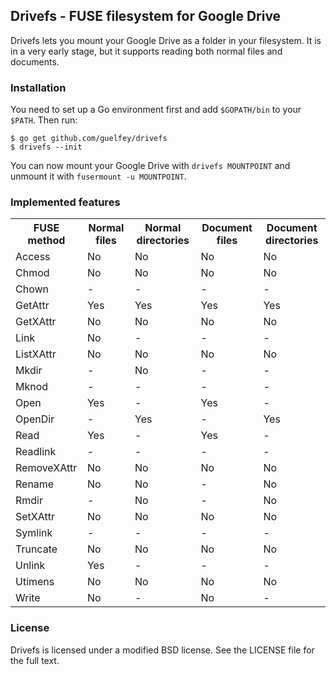 Drivefs - FUSE filesystem for Google Drive
------------------------------------------

Drivefs lets you mount your Google Drive as a folder in your filesystem. It is
in a very early stage, but it supports reading both normal files and documents.

### Installation

You need to set up a Go environment first and add `$GOPATH/bin` to your `$PATH`.
Then run:

```
$ go get github.com/guelfey/drivefs
$ drivefs --init
```

You can now mount your Google Drive with `drivefs MOUNTPOINT` and unmount it
with `fusermount -u MOUNTPOINT`.

### Implemented features

<table>
	<tr>
		<th>FUSE method</th>
		<th>Normal files</th>
		<th>Normal directories</th>
		<th>Document files</th>
		<th>Document directories</th>
	</tr>
	<tr>
		<td>Access</td>
		<td>No</td>
		<td>No</td>
		<td>No</td>
		<td>No</td>
	</tr>
	<tr>
		<td>Chmod</td>
		<td>No</td>
		<td>No</td>
		<td>No</td>
		<td>No</td>
	</tr>
	<tr>
		<td>Chown</td>
		<td>-</td>
		<td>-</td>
		<td>-</td>
		<td>-</td>
	</tr>
	<tr>
		<td>GetAttr</td>
		<td>Yes</td>
		<td>Yes</td>
		<td>Yes</td>
		<td>Yes</td>
	</tr>
	<tr>
		<td>GetXAttr</td>
		<td>No</td>
		<td>No</td>
		<td>No</td>
		<td>No</td>
	</tr>
	<tr>
		<td>Link</td>
		<td>No</td>
		<td>-</td>
		<td>-</td>
		<td>-</td>
	</tr>
	<tr>
		<td>ListXAttr</td>
		<td>No</td>
		<td>No</td>
		<td>No</td>
		<td>No</td>
	</tr>
	<tr>
		<td>Mkdir</td>
		<td>-</td>
		<td>No</td>
		<td>-</td>
		<td>-</td>
	</tr>
	<tr>
		<td>Mknod</td>
		<td>-</td>
		<td>-</td>
		<td>-</td>
		<td>-</td>
	</tr>
	<tr>
		<td>Open</td>
		<td>Yes</td>
		<td>-</td>
		<td>Yes</td>
		<td>-</td>
	</tr>
	<tr>
		<td>OpenDir</td>
		<td>-</td>
		<td>Yes</td>
		<td>-</td>
		<td>Yes</td>
	</tr>
	<tr>
		<td>Read</td>
		<td>Yes</td>
		<td>-</td>
		<td>Yes</td>
		<td>-</td>
	</tr>
	<tr>
		<td>Readlink</td>
		<td>-</td>
		<td>-</td>
		<td>-</td>
		<td>-</td>
	</tr>
	<tr>
		<td>RemoveXAttr</td>
		<td>No</td>
		<td>No</td>
		<td>No</td>
		<td>No</td>
	</tr>
	<tr>
		<td>Rename</td>
		<td>No</td>
		<td>No</td>
		<td>-</td>
		<td>No</td>
	</tr>
	<tr>
		<td>Rmdir</td>
		<td>-</td>
		<td>No</td>
		<td>-</td>
		<td>No</td>
	</tr>
	<tr>
		<td>SetXAttr</td>
		<td>No</td>
		<td>No</td>
		<td>No</td>
		<td>No</td>
	</tr>
	<tr>
		<td>Symlink</td>
		<td>-</td>
		<td>-</td>
		<td>-</td>
		<td>-</td>
	</tr>
	<tr>
		<td>Truncate</td>
		<td>No</td>
		<td>No</td>
		<td>No</td>
		<td>No</td>
	</tr>
	<tr>
		<td>Unlink</td>
		<td>Yes</td>
		<td>-</td>
		<td>-</td>
		<td>-</td>
	</tr>
	<tr>
		<td>Utimens</td>
		<td>No</td>
		<td>No</td>
		<td>No</td>
		<td>No</td>
	</tr>
	<tr>
		<td>Write</td>
		<td>No</td>
		<td>-</td>
		<td>No</td>
		<td>-</td>
	</tr>
</table>

### License

Drivefs is licensed under a modified BSD license. See the LICENSE file for the
full text.
